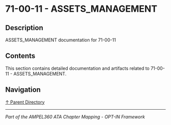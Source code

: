 # 71-00-11 - ASSETS_MANAGEMENT

## Description

ASSETS_MANAGEMENT documentation for 71-00-11

## Contents

This section contains detailed documentation and artifacts related to 71-00-11 - ASSETS_MANAGEMENT.

## Navigation

[↑ Parent Directory](../README.md)

---

*Part of the AMPEL360 ATA Chapter Mapping - OPT-IN Framework*
